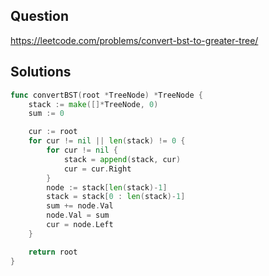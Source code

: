 ## Question

https://leetcode.com/problems/convert-bst-to-greater-tree/

## Solutions

```go
func convertBST(root *TreeNode) *TreeNode {
	stack := make([]*TreeNode, 0)
	sum := 0

	cur := root
	for cur != nil || len(stack) != 0 {
		for cur != nil {
			stack = append(stack, cur)
			cur = cur.Right
		}
		node := stack[len(stack)-1]
		stack = stack[0 : len(stack)-1]
		sum += node.Val
		node.Val = sum
		cur = node.Left
	}

	return root
}
```
